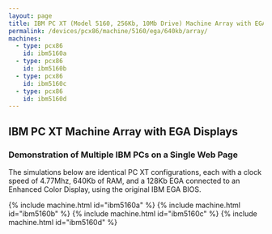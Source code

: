 ```yaml
---
layout: page
title: IBM PC XT (Model 5160, 256Kb, 10Mb Drive) Machine Array with EGA Displays
permalink: /devices/pcx86/machine/5160/ega/640kb/array/
machines:
  - type: pcx86
    id: ibm5160a
  - type: pcx86
    id: ibm5160b
  - type: pcx86
    id: ibm5160c
  - type: pcx86
    id: ibm5160d
---
```


IBM PC XT Machine Array with EGA Displays
---

### Demonstration of Multiple IBM PCs on a Single Web Page

The simulations below are identical PC XT configurations, each with a clock speed of 4.77Mhz, 640Kb of RAM,
and a 128Kb EGA connected to an Enhanced Color Display, using the original IBM EGA BIOS.

{% include machine.html id="ibm5160a" %}
{% include machine.html id="ibm5160b" %}
{% include machine.html id="ibm5160c" %}
{% include machine.html id="ibm5160d" %}

